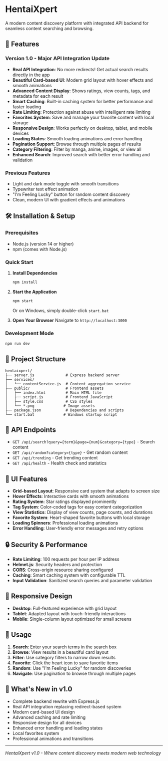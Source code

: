 # HentaiXpert

A modern content discovery platform with integrated API backend for seamless content searching and browsing.

## 🚀 Features

### Version 1.0 - Major API Integration Update
- **Real API Integration**: No more redirects! Get actual search results directly in the app
- **Beautiful Card-based UI**: Modern grid layout with hover effects and smooth animations
- **Advanced Content Display**: Shows ratings, view counts, tags, and metadata for each result
- **Smart Caching**: Built-in caching system for better performance and faster loading
- **Rate Limiting**: Protection against abuse with intelligent rate limiting
- **Favorites System**: Save and manage your favorite content with local storage
- **Responsive Design**: Works perfectly on desktop, tablet, and mobile devices
- **Loading States**: Smooth loading animations and error handling
- **Pagination Support**: Browse through multiple pages of results
- **Category Filtering**: Filter by manga, anime, images, or view all
- **Enhanced Search**: Improved search with better error handling and validation

### Previous Features
- Light and dark mode toggle with smooth transitions
- Typewriter text effect animation
- "I'm Feeling Lucky" button for random content discovery
- Clean, modern UI with gradient effects and animations

## 🛠️ Installation & Setup

### Prerequisites
- Node.js (version 14 or higher)
- npm (comes with Node.js)

### Quick Start

1. **Install Dependencies**
   ```bash
   npm install
   ```

2. **Start the Application**
   ```bash
   npm start
   ```
   
   Or on Windows, simply double-click `start.bat`

3. **Open Your Browser**
   Navigate to `http://localhost:3000`

### Development Mode
```bash
npm run dev
```

## 📁 Project Structure

```
hentaixpert/
├── server.js              # Express backend server
├── services/
│   └── contentService.js  # Content aggregation service
├── public/                # Frontend assets
│   ├── index.html         # Main HTML file
│   ├── script.js          # Frontend JavaScript
│   ├── style.css          # CSS styles
│   └── *.png             # Image assets
├── package.json           # Dependencies and scripts
└── start.bat             # Windows startup script
```

## 🔧 API Endpoints

- `GET /api/search?query={term}&page={num}&category={type}` - Search content
- `GET /api/random?category={type}` - Get random content
- `GET /api/trending` - Get trending content
- `GET /api/health` - Health check and statistics

## 🎨 UI Features

- **Grid-based Layout**: Responsive card system that adapts to screen size
- **Hover Effects**: Interactive cards with smooth animations
- **Rating System**: Star ratings displayed prominently
- **Tag System**: Color-coded tags for easy content categorization
- **View Statistics**: Display of view counts, page counts, and durations
- **Favorite System**: Heart-shaped favorite buttons with local storage
- **Loading Spinners**: Professional loading animations
- **Error Handling**: User-friendly error messages and retry options

## 🔒 Security & Performance

- **Rate Limiting**: 100 requests per hour per IP address
- **Helmet.js**: Security headers and protection
- **CORS**: Cross-origin resource sharing configured
- **Caching**: Smart caching system with configurable TTL
- **Input Validation**: Sanitized search queries and parameter validation

## 📱 Responsive Design

- **Desktop**: Full-featured experience with grid layout
- **Tablet**: Adapted layout with touch-friendly interactions
- **Mobile**: Single-column layout optimized for small screens

## 🎯 Usage

1. **Search**: Enter your search terms in the search box
2. **Browse**: View results in a beautiful card layout
3. **Filter**: Use category filters to narrow down results
4. **Favorite**: Click the heart icon to save favorite items
5. **Random**: Use "I'm Feeling Lucky" for random discoveries
6. **Navigate**: Use pagination to browse through multiple pages

## 🚀 What's New in v1.0

- Complete backend rewrite with Express.js
- Real API integration replacing redirect-based system  
- Modern card-based UI design
- Advanced caching and rate limiting
- Responsive design for all devices
- Enhanced error handling and loading states
- Local favorites system
- Professional animations and transitions

---

*HentaiXpert v1.0 - Where content discovery meets modern web technology*
